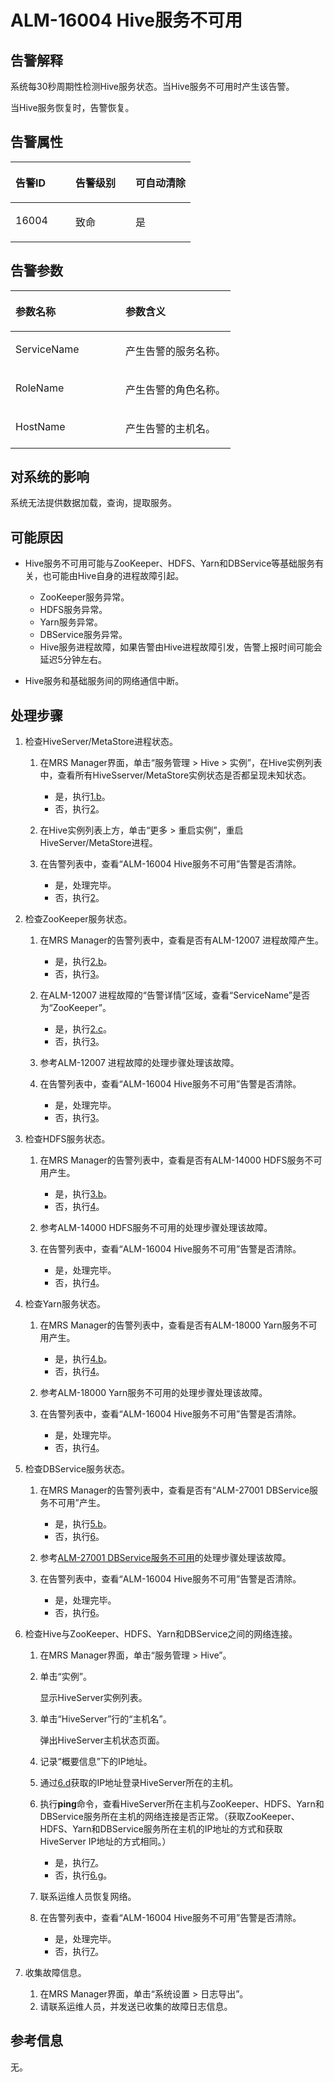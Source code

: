 # ALM-16004 Hive服务不可用<a name="ZH-CN_TOPIC_0174499361"></a>

## 告警解释<a name="zh-cn_topic_0093195061_zh-cn_topic_0035998735_section28799665"></a>

系统每30秒周期性检测Hive服务状态。当Hive服务不可用时产生该告警。

当Hive服务恢复时，告警恢复。

## 告警属性<a name="zh-cn_topic_0093195061_zh-cn_topic_0035998735_section57870399"></a>

<a name="zh-cn_topic_0093195061_zh-cn_topic_0035998735_table22774600"></a>
<table><thead align="left"><tr id="zh-cn_topic_0093195061_zh-cn_topic_0035998735_row4640007"><th class="cellrowborder" valign="top" width="33.33333333333333%" id="mcps1.1.4.1.1"><p id="zh-cn_topic_0093195061_zh-cn_topic_0035998735_p40296320"><a name="zh-cn_topic_0093195061_zh-cn_topic_0035998735_p40296320"></a><a name="zh-cn_topic_0093195061_zh-cn_topic_0035998735_p40296320"></a>告警ID</p>
</th>
<th class="cellrowborder" valign="top" width="33.33333333333333%" id="mcps1.1.4.1.2"><p id="zh-cn_topic_0093195061_zh-cn_topic_0035998735_p42776493"><a name="zh-cn_topic_0093195061_zh-cn_topic_0035998735_p42776493"></a><a name="zh-cn_topic_0093195061_zh-cn_topic_0035998735_p42776493"></a>告警级别</p>
</th>
<th class="cellrowborder" valign="top" width="33.33333333333333%" id="mcps1.1.4.1.3"><p id="zh-cn_topic_0093195061_zh-cn_topic_0035998735_p42343927"><a name="zh-cn_topic_0093195061_zh-cn_topic_0035998735_p42343927"></a><a name="zh-cn_topic_0093195061_zh-cn_topic_0035998735_p42343927"></a>可自动清除</p>
</th>
</tr>
</thead>
<tbody><tr id="zh-cn_topic_0093195061_zh-cn_topic_0035998735_row7306053"><td class="cellrowborder" valign="top" width="33.33333333333333%" headers="mcps1.1.4.1.1 "><p id="zh-cn_topic_0093195061_zh-cn_topic_0035998735_p54919424"><a name="zh-cn_topic_0093195061_zh-cn_topic_0035998735_p54919424"></a><a name="zh-cn_topic_0093195061_zh-cn_topic_0035998735_p54919424"></a>16004</p>
</td>
<td class="cellrowborder" valign="top" width="33.33333333333333%" headers="mcps1.1.4.1.2 "><p id="zh-cn_topic_0093195061_zh-cn_topic_0035998735_p19288335"><a name="zh-cn_topic_0093195061_zh-cn_topic_0035998735_p19288335"></a><a name="zh-cn_topic_0093195061_zh-cn_topic_0035998735_p19288335"></a>致命</p>
</td>
<td class="cellrowborder" valign="top" width="33.33333333333333%" headers="mcps1.1.4.1.3 "><p id="zh-cn_topic_0093195061_zh-cn_topic_0035998735_p18851291"><a name="zh-cn_topic_0093195061_zh-cn_topic_0035998735_p18851291"></a><a name="zh-cn_topic_0093195061_zh-cn_topic_0035998735_p18851291"></a>是</p>
</td>
</tr>
</tbody>
</table>

## 告警参数<a name="zh-cn_topic_0093195061_zh-cn_topic_0035998735_section51071544"></a>

<a name="zh-cn_topic_0093195061_zh-cn_topic_0035998735_table50559563"></a>
<table><thead align="left"><tr id="zh-cn_topic_0093195061_zh-cn_topic_0035998735_row19612160"><th class="cellrowborder" valign="top" width="50%" id="mcps1.1.3.1.1"><p id="zh-cn_topic_0093195061_zh-cn_topic_0035998735_p45081147"><a name="zh-cn_topic_0093195061_zh-cn_topic_0035998735_p45081147"></a><a name="zh-cn_topic_0093195061_zh-cn_topic_0035998735_p45081147"></a>参数名称</p>
</th>
<th class="cellrowborder" valign="top" width="50%" id="mcps1.1.3.1.2"><p id="zh-cn_topic_0093195061_zh-cn_topic_0035998735_p27694303"><a name="zh-cn_topic_0093195061_zh-cn_topic_0035998735_p27694303"></a><a name="zh-cn_topic_0093195061_zh-cn_topic_0035998735_p27694303"></a>参数含义</p>
</th>
</tr>
</thead>
<tbody><tr id="zh-cn_topic_0093195061_zh-cn_topic_0035998735_row28646034"><td class="cellrowborder" valign="top" width="50%" headers="mcps1.1.3.1.1 "><p id="zh-cn_topic_0093195061_zh-cn_topic_0035998735_p38627455"><a name="zh-cn_topic_0093195061_zh-cn_topic_0035998735_p38627455"></a><a name="zh-cn_topic_0093195061_zh-cn_topic_0035998735_p38627455"></a>ServiceName</p>
</td>
<td class="cellrowborder" valign="top" width="50%" headers="mcps1.1.3.1.2 "><p id="zh-cn_topic_0093195061_zh-cn_topic_0035998735_p41816140"><a name="zh-cn_topic_0093195061_zh-cn_topic_0035998735_p41816140"></a><a name="zh-cn_topic_0093195061_zh-cn_topic_0035998735_p41816140"></a>产生告警的服务名称。</p>
</td>
</tr>
<tr id="zh-cn_topic_0093195061_zh-cn_topic_0035998735_row40800942"><td class="cellrowborder" valign="top" width="50%" headers="mcps1.1.3.1.1 "><p id="zh-cn_topic_0093195061_zh-cn_topic_0035998735_p16541999"><a name="zh-cn_topic_0093195061_zh-cn_topic_0035998735_p16541999"></a><a name="zh-cn_topic_0093195061_zh-cn_topic_0035998735_p16541999"></a>RoleName</p>
</td>
<td class="cellrowborder" valign="top" width="50%" headers="mcps1.1.3.1.2 "><p id="zh-cn_topic_0093195061_zh-cn_topic_0035998735_p64833508"><a name="zh-cn_topic_0093195061_zh-cn_topic_0035998735_p64833508"></a><a name="zh-cn_topic_0093195061_zh-cn_topic_0035998735_p64833508"></a>产生告警的角色名称。</p>
</td>
</tr>
<tr id="zh-cn_topic_0093195061_zh-cn_topic_0035998735_row46630661"><td class="cellrowborder" valign="top" width="50%" headers="mcps1.1.3.1.1 "><p id="zh-cn_topic_0093195061_zh-cn_topic_0035998735_p18987236"><a name="zh-cn_topic_0093195061_zh-cn_topic_0035998735_p18987236"></a><a name="zh-cn_topic_0093195061_zh-cn_topic_0035998735_p18987236"></a>HostName</p>
</td>
<td class="cellrowborder" valign="top" width="50%" headers="mcps1.1.3.1.2 "><p id="zh-cn_topic_0093195061_zh-cn_topic_0035998735_p61571180"><a name="zh-cn_topic_0093195061_zh-cn_topic_0035998735_p61571180"></a><a name="zh-cn_topic_0093195061_zh-cn_topic_0035998735_p61571180"></a>产生告警的主机名。</p>
</td>
</tr>
</tbody>
</table>

## 对系统的影响<a name="zh-cn_topic_0093195061_zh-cn_topic_0035998735_section56990719"></a>

系统无法提供数据加载，查询，提取服务。

## 可能原因<a name="zh-cn_topic_0093195061_zh-cn_topic_0035998735_section43154428"></a>

-   Hive服务不可用可能与ZooKeeper、HDFS、Yarn和DBService等基础服务有关，也可能由Hive自身的进程故障引起。
    -   ZooKeeper服务异常。
    -   HDFS服务异常。
    -   Yarn服务异常。
    -   DBService服务异常。
    -   Hive服务进程故障，如果告警由Hive进程故障引发，告警上报时间可能会延迟5分钟左右。

-   Hive服务和基础服务间的网络通信中断。

## 处理步骤<a name="zh-cn_topic_0093195061_zh-cn_topic_0035998735_section52845536"></a>

1.  检查HiveServer/MetaStore进程状态。
    1.  在MRS Manager界面，单击“服务管理 \> Hive \> 实例”，在Hive实例列表中，查看所有HiveSserver/MetaStore实例状态是否都呈现未知状态。
        -   是，执行[1.b](#zh-cn_topic_0093195061_zh-cn_topic_0035998735_li15736882153452)。
        -   否，执行[2](#zh-cn_topic_0093195061_zh-cn_topic_0035998735_li63276134153458)。

    2.  <a name="zh-cn_topic_0093195061_zh-cn_topic_0035998735_li15736882153452"></a>在Hive实例列表上方，单击“更多 \> 重启实例”，重启HiveServer/MetaStore进程。
    3.  在告警列表中，查看“ALM-16004 Hive服务不可用”告警是否清除。
        -   是，处理完毕。
        -   否，执行[2](#zh-cn_topic_0093195061_zh-cn_topic_0035998735_li63276134153458)。

2.  <a name="zh-cn_topic_0093195061_zh-cn_topic_0035998735_li63276134153458"></a>检查ZooKeeper服务状态。
    1.  在MRS Manager的告警列表中，查看是否有ALM-12007 进程故障产生。
        -   是，执行[2.b](#zh-cn_topic_0093195061_zh-cn_topic_0035998735_li17867059153452)。
        -   否，执行[3](#zh-cn_topic_0093195061_zh-cn_topic_0035998735_li315441715352)。

    2.  <a name="zh-cn_topic_0093195061_zh-cn_topic_0035998735_li17867059153452"></a>在ALM-12007 进程故障的“告警详情”区域，查看“ServiceName”是否为“ZooKeeper”。
        -   是，执行[2.c](#zh-cn_topic_0093195061_zh-cn_topic_0035998735_li26585804153452)。
        -   否，执行[3](#zh-cn_topic_0093195061_zh-cn_topic_0035998735_li315441715352)。

    3.  <a name="zh-cn_topic_0093195061_zh-cn_topic_0035998735_li26585804153452"></a>参考ALM-12007 进程故障的处理步骤处理该故障。
    4.  在告警列表中，查看“ALM-16004 Hive服务不可用”告警是否清除。
        -   是，处理完毕。
        -   否，执行[3](#zh-cn_topic_0093195061_zh-cn_topic_0035998735_li315441715352)。

3.  <a name="zh-cn_topic_0093195061_zh-cn_topic_0035998735_li315441715352"></a>检查HDFS服务状态。
    1.  在MRS Manager的告警列表中，查看是否有ALM-14000 HDFS服务不可用产生。
        -   是，执行[3.b](#zh-cn_topic_0093195061_zh-cn_topic_0035998735_li2196200153452)。
        -   否，执行[4](#zh-cn_topic_0093195061_zh-cn_topic_0035998735_li3789476315357)。

    2.  <a name="zh-cn_topic_0093195061_zh-cn_topic_0035998735_li2196200153452"></a>参考ALM-14000 HDFS服务不可用的处理步骤处理该故障。
    3.  在告警列表中，查看“ALM-16004 Hive服务不可用”告警是否清除。
        -   是，处理完毕。
        -   否，执行[4](#zh-cn_topic_0093195061_zh-cn_topic_0035998735_li3789476315357)。

4.  <a name="zh-cn_topic_0093195061_zh-cn_topic_0035998735_li3789476315357"></a>检查Yarn服务状态。
    1.  在MRS Manager的告警列表中，查看是否有ALM-18000 Yarn服务不可用产生。
        -   是，执行[4.b](#zh-cn_topic_0093195061_zh-cn_topic_0035998735_li64260695153452)。
        -   否，执行[4](#zh-cn_topic_0093195061_zh-cn_topic_0035998735_li3789476315357)。

    2.  <a name="zh-cn_topic_0093195061_zh-cn_topic_0035998735_li64260695153452"></a>参考ALM-18000 Yarn服务不可用的处理步骤处理该故障。
    3.  在告警列表中，查看“ALM-16004 Hive服务不可用”告警是否清除。
        -   是，处理完毕。
        -   否，执行[4](#zh-cn_topic_0093195061_zh-cn_topic_0035998735_li3789476315357)。

5.  检查DBService服务状态。
    1.  在MRS Manager的告警列表中，查看是否有“ALM-27001 DBService服务不可用”产生。
        -   是，执行[5.b](#zh-cn_topic_0093195061_zh-cn_topic_0035998735_li19704975153452)。
        -   否，执行[6](#zh-cn_topic_0093195061_zh-cn_topic_0035998735_li23165657153517)。

    2.  <a name="zh-cn_topic_0093195061_zh-cn_topic_0035998735_li19704975153452"></a>参考[ALM-27001 DBService服务不可用](ALM-27001-DBService服务不可用-55.md#ZH-CN_TOPIC_0174499372)的处理步骤处理该故障。
    3.  在告警列表中，查看“ALM-16004 Hive服务不可用”告警是否清除。
        -   是，处理完毕。
        -   否，执行[6](#zh-cn_topic_0093195061_zh-cn_topic_0035998735_li23165657153517)。

6.  <a name="zh-cn_topic_0093195061_zh-cn_topic_0035998735_li23165657153517"></a>检查Hive与ZooKeeper、HDFS、Yarn和DBService之间的网络连接。
    1.  在MRS Manager界面，单击“服务管理 \> Hive”。
    2.  单击“实例”。

        显示HiveServer实例列表。

    3.  单击“HiveServer”行的“主机名”。

        弹出HiveServer主机状态页面。

    4.  <a name="zh-cn_topic_0093195061_zh-cn_topic_0035998735_li39788839153452"></a>记录“概要信息”下的IP地址。
    5.  通过[6.d](#zh-cn_topic_0093195061_zh-cn_topic_0035998735_li39788839153452)获取的IP地址登录HiveServer所在的主机。
    6.  执行**ping**命令，查看HiveServer所在主机与ZooKeeper、HDFS、Yarn和DBService服务所在主机的网络连接是否正常。（获取ZooKeeper、HDFS、Yarn和DBService服务所在主机的IP地址的方式和获取HiveServer IP地址的方式相同。）
        -   是，执行[7](#zh-cn_topic_0093195061_zh-cn_topic_0035998735_li27995708153452)。
        -   否，执行[6.g](#zh-cn_topic_0093195061_zh-cn_topic_0035998735_li44761520153452)。

    7.  <a name="zh-cn_topic_0093195061_zh-cn_topic_0035998735_li44761520153452"></a>联系运维人员恢复网络。
    8.  在告警列表中，查看“ALM-16004 Hive服务不可用”告警是否清除。
        -   是，处理完毕。
        -   否，执行[7](#zh-cn_topic_0093195061_zh-cn_topic_0035998735_li27995708153452)。

7.  <a name="zh-cn_topic_0093195061_zh-cn_topic_0035998735_li27995708153452"></a>收集故障信息。
    1.  在MRS Manager界面，单击“系统设置 \> 日志导出”。
    2.  请联系运维人员，并发送已收集的故障日志信息。


## 参考信息<a name="zh-cn_topic_0093195061_zh-cn_topic_0035998735_section5847780"></a>

无。

